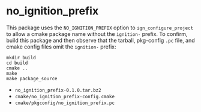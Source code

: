 # no\_ignition\_prefix

This package uses the `NO_IGNITION_PREFIX` option to `ign_configure_project`
to allow a cmake package name without the `ignition-` prefix.
To confirm, build this package and then observe that the tarball,
pkg-config `.pc` file, and cmake config files omit the `ignition-` prefix:

~~~
mkdir build
cd build
cmake ..
make
make package_source
~~~

* `no_ignition_prefix-0.1.0.tar.bz2`
* `cmake/no_ignition_prefix-config.cmake`
* `cmake/pkgconfig/no_ignition_prefix.pc`
